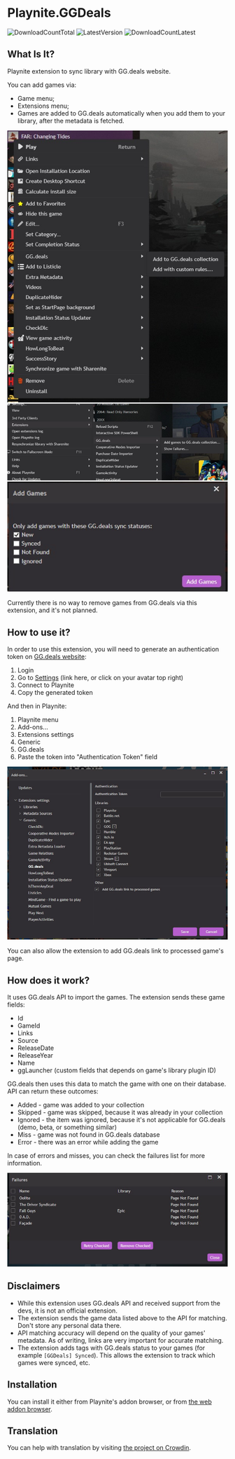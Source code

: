 # Playnite.GGDeals
![DownloadCountTotal](https://img.shields.io/github/downloads/sparrowbrain/playnite.ggdeals/total?label=total%20downloads&style=for-the-badge)
![LatestVersion](https://img.shields.io/github/v/release/SparrowBrain/Playnite.GGDeals?label=Latest%20version&style=for-the-badge)
![DownloadCountLatest](https://img.shields.io/github/downloads/SparrowBrain/Playnite.GGDeals/latest/total?style=for-the-badge)

## What Is It?
Playnite extension to sync library with GG.deals website.

You can add games via:
* Game menu;
* Extensions menu;
* Games are added to GG.deals automatically when you add them to your library, after the metadata is fetched.

![Main NextPlay view screenshot](/ci/screenshots/01.jpg)
![Main NextPlay view screenshot](/ci/screenshots/02.jpg)
![Main NextPlay view screenshot](/ci/screenshots/03.jpg)

Currently there is no way to remove games from GG.deals via this extension, and it's not planned.

## How to use it?
In order to use this extension, you will need to generate an authentication token on [GG.deals website](https://gg.deals/):
1. Login
2. Go to [Settings](https://gg.deals/settings/) (link here, or click on your avatar top right)
3. Connect to Playnite
4. Copy the generated token

And then in Playnite:
1. Playnite menu
2. Add-ons...
3. Extensions settings
4. Generic
5. GG.deals
6. Paste the token into "Authentication Token" field

![Main NextPlay view screenshot](/ci/screenshots/05.jpg)

You can also allow the extension to add GG.deals link to processed game's page.

## How does it work?
It uses GG.deals API to import the games. The extension sends these game fields:
* Id
* GameId
* Links
* Source
* ReleaseDate
* ReleaseYear
* Name
* ggLauncher (custom fields that depends on game's library plugin ID)

GG.deals then uses this data to match the game with one on their database. API can return these outcomes:
* Added - game was added to your collection
* Skipped - game was skipped, because it was already in your collection
* Ignored - the item was ignored, because it's not applicable for GG.deals (demo, beta, or something similar)
* Miss - game was not found in GG.deals database
* Error - there was an error while adding the game

In case of errors and misses, you can check the failures list for more information.

![Main NextPlay view screenshot](/ci/screenshots/04.jpg)

## Disclaimers
* While this extension uses GG.deals API and received support from the devs, it is not an official extension.
* The extension sends the game data listed above to the API for matching. Don't store any personal data there.
* API matching accuracy will depend on the quality of your games' metadata. As of writing, links are very important for accurate matching.
* The extension adds tags with GG.deals status to your games (for example `[GGDeals] Synced`). This allows the extension to track which games were synced, etc.

## Installation
You can install it either from Playnite's addon browser, or from [the web addon browser](https://playnite.link/addons.html#SparrowBrain_GGDeals).

## Translation
You can help with translation by visiting [the project on Crowdin](https://crowdin.com/project/sparrowbrain-playnite-ggdeals).
